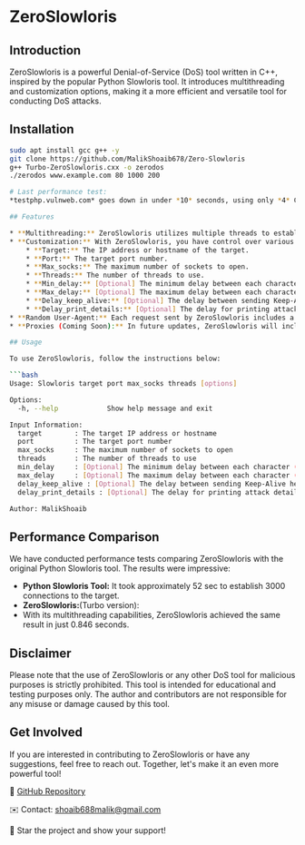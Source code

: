 # ZeroSlowloris

## Introduction

ZeroSlowloris is a powerful Denial-of-Service (DoS) tool written in C++, inspired by the popular Python Slowloris tool. It introduces multithreading and customization options, making it a more efficient and versatile tool for conducting DoS attacks.
## Installation
```bash
sudo apt install gcc g++ -y
git clone https://github.com/MalikShoaib678/Zero-Slowloris
g++ Turbo-ZeroSlowloris.cxx -o zerodos
./zerodos www.example.com 80 1000 200

# Last performance test:
*testphp.vulnweb.com* goes down in under *10* seconds, using only *4* CPU cores

## Features

* **Multithreading:** ZeroSlowloris utilizes multiple threads to establish connections, significantly improving the speed and efficiency of the attack.
* **Customization:** With ZeroSlowloris, you have control over various parameters to tailor the attack according to your needs:
    * **Target:** The IP address or hostname of the target.
    * **Port:** The target port number.
    * **Max_socks:** The maximum number of sockets to open.
    * **Threads:** The number of threads to use.
    * **Min_delay:** [Optional] The minimum delay between each character (default:5ms).
    * **Max_delay:** [Optional] The maximum delay between each character (default:10ms).
    * **Delay_keep_alive:** [Optional] The delay between sending Keep-Alive headers (default:1 second).
    * **Delay_print_details:** [Optional] The delay for printing attack details (default:10 seconds).
* **Random User-Agent:** Each request sent by ZeroSlowloris includes a randomly generated User-Agent header, making it more challenging to detect and mitigate the attack.
* **Proxies (Coming Soon):** In future updates, ZeroSlowloris will include a proxy feature, allowing you to use multiple proxies simultaneously, further enhancing anonymity and making detection even harder.

## Usage

To use ZeroSlowloris, follow the instructions below:

```bash
Usage: Slowloris target port max_socks threads [options]

Options:
  -h, --help            Show help message and exit

Input Information:
  target        : The target IP address or hostname
  port          : The target port number
  max_socks     : The maximum number of sockets to open
  threads       : The number of threads to use
  min_delay     : [Optional] The minimum delay between each character (default:5ms)
  max_delay     : [Optional] The maximum delay between each character (default:10ms)
  delay_keep_alive : [Optional] The delay between sending Keep-Alive headers (default:1 second)
  delay_print_details : [Optional] The delay for printing attack details (default:10 seconds)

Author: MalikShoaib
```

## Performance Comparison

We have conducted performance tests comparing ZeroSlowloris with the original Python Slowloris tool. The results were impressive:

* **Python Slowloris Tool:** It took approximately 52 sec to establish 3000 connections to the target.
* **ZeroSlowloris:**(Turbo version):
* With its multithreading capabilities, ZeroSlowloris achieved the same result in just 0.846 seconds.

## Disclaimer

Please note that the use of ZeroSlowloris or any other DoS tool for malicious purposes is strictly prohibited. This tool is intended for educational and testing purposes only. The author and contributors are not responsible for any misuse or damage caused by this tool.

## Get Involved

If you are interested in contributing to ZeroSlowloris or have any suggestions, feel free to reach out. Together, let's make it an even more powerful tool!

🔗 [GitHub Repository](https://github.com/MalikShoaib678/Zero-Slowloris)

✉️ Contact: [shoaib688malik@gmail.com](mailto:shoaib688malik@gmail.com)

🌟 Star the project and show your support!
